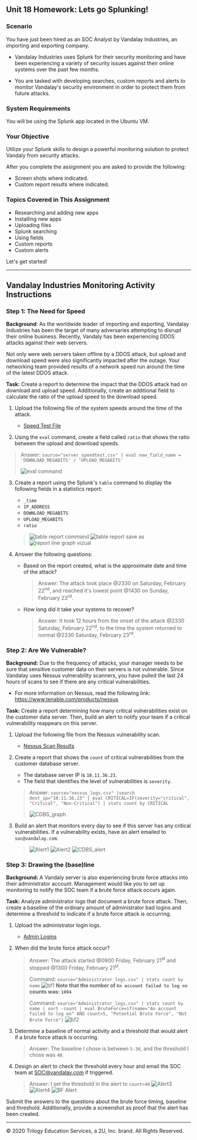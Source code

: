 ## Unit 18 Homework: Lets go Splunking!

### Scenario

You have just been hired as an SOC Analyst by Vandalay Industries, an importing and exporting company.
 
- Vandalay Industries uses Splunk for their security monitoring and have been experiencing a variety of security issues against their online systems over the past few months. 
 
- You are tasked with developing searches, custom reports and alerts to monitor Vandalay's security environment in order to protect them from future attacks.


### System Requirements 

You will be using the Splunk app located in the Ubuntu VM.


### Your Objective 

Utilize your Splunk skills to design a powerful monitoring solution to protect Vandaly from security attacks.

After you complete the assignment you are asked to provide the following:

- Screen shots where indicated.
- Custom report results where indicated.

### Topics Covered in This Assignment

- Researching and adding new apps
- Installing new apps
- Uploading files
- Splunk searching
- Using fields
- Custom reports
- Custom alerts

Let's get started!

---

## Vandalay Industries Monitoring Activity Instructions


### Step 1: The Need for Speed 

**Background**: As the worldwide leader of importing and exporting, Vandalay Industries has been the target of many adversaries attempting to disrupt their online business. Recently, Vandaly has been experiencing DDOS attacks against their web servers.

Not only were web servers taken offline by a DDOS attack, but upload and download speed were also significantly impacted after the outage. Your networking team provided results of a network speed run around the time of the latest DDOS attack.

**Task:** Create a report to determine the impact that the DDOS attack had on download and upload speed. Additionally, create an additional field to calculate the ratio of the upload speed to the download speed.


1.  Upload the following file of the system speeds around the time of the attack.
    - [Speed Test File](resources/server_speedtest.csv)

2. Using the `eval` command, create a field called `ratio` that shows the ratio between the upload and download speeds.
  > Answer: `source="server_speedtest.csv" | eval new_field_name = 'DOWNLOAD_MEGABITS' / 'UPLOAD_MEGABITS'`
  > 
  > ![eval command](images/eval_command.jpg)
      
3. Create a report using the Splunk's `table` command to display the following fields in a statistics report:
    - `_time`
    - `IP_ADDRESS`
    - `DOWNLOAD_MEGABITS`
    - `UPLOAD_MEGABITS`
    - `ratio`
  
   > ![table report command](images/table_report_command.jpg)
   > ![table report save as](images/table_report_save_as.jpg)
   > ![report line graph vizual](report_line_graph_vizual.jpg)

4. Answer the following questions:

    - Based on the report created, what is the approximate date and time of the attack?
      > Answer: The attack took place @2330 on Saturday, February 22<sup>nd</sup>, and reached it's lowest point @1430 on Sunday,     February 23<sup>rd</sup>.
      
    - How long did it take your systems to recover?
      > Answer: It took 12 hours from the onset of the attack @2330 Saturday, February 22<sup>nd</sup>, to the time the system returned to normal @2330 Saturday, February 23<sup>rd</sup>. 

### Step 2: Are We Vulnerable? 

**Background:**  Due to the frequency of attacks, your manager needs to be sure that sensitive customer data on their servers is not vulnerable. Since Vandalay uses Nessus vulnerability scanners, you have pulled the last 24 hours of scans to see if there are any critical vulnerabilities.

  - For more information on Nessus, read the following link: https://www.tenable.com/products/nessus

**Task:** Create a report determining how many critical vulnerabilities exist on the customer data server. Then, build an alert to notify your team if a critical vulnerability reappears on this server.

1. Upload the following file from the Nessus vulnerability scan.
   - [Nessus Scan Results](resources/nessus_logs.csv)

2. Create a report that shows the `count` of critical vulnerabilities from the customer database server.
   - The database server IP is `10.11.36.23`.
   - The field that identifies the level of vulnerabilities is `severity`.

   > Answer: `source="nessus_logs.csv" |search dest_ip="10.11.36.23" | eval CRITICAL=IF(severity="critical", "Critical", "Non-Critical") | stats count by CRITICAL`
   > 
   > ![CDBS_graph](images/CDBS_graph.jpg)
 
3. Build an alert that monitors every day to see if this server has any critical vulnerabilities. If a vulnerability exists, have an alert emailed to `soc@vandalay.com`.

   > ![Alert1](images/Alert1.jpg)
   > ![Alert2](images/Alert1.jpg)
   > ![CDBS_alert](images/CDBS_alert.jpg)

### Step 3: Drawing the (base)line

**Background:**  A Vandaly server is also experiencing brute force attacks into their administrator account. Management would like you to set up monitoring to notify the SOC team if a brute force attack occurs again.

**Task:** Analyze administrator logs that document a brute force attack. Then, create a baseline of the ordinary amount of administrator bad logins and determine a threshold to indicate if a brute force attack is occurring.

1. Upload the administrator login logs.
   - [Admin Logins](resources/Administrator_logs.csv)

2. When did the brute force attack occur?
   > Answer: The attack started @0900 Friday, February 21<sup>st</sup> and stopped @1300 Friday, February 21<sup>st</sup>. 
   > 
   > Command: `source="Administrator_logs.csv" | stats count by name`
   > ![bf1](images/bruteforce1.jpg)
   > **Note that the number of `An account failed to log on` counts was: `1004`**
   >
   > Command: `source="Administrator_logs.csv" | stats count by name | sort -count | eval BruteForce=if(name="An account failed to log on" AND count>5, "Potential Brute Force", "Not Brute Force")`
   > ![bf2](images/bruteforce2.jpg)
        
3. Determine a baseline of normal activity and a threshold that would alert if a brute force attack is occurring.
   > Answer: The baseline I chose is between `5-30`, and the threshold I chose was `40`. 
   
4. Design an alert to check the threshold every hour and email the SOC team at SOC@vandalay.com if triggered. 
   > Answer: I set the threshold in the alert to `count>40`
   > ![Alert3](images/alert3.jpg)
   > ![Alert4](images/alert4.jpg)
   > ![BF Alert](images/bf_alert.jpg)
   
Submit the answers to the questions about the brute force timing, baseline and threshold. Additionally, provide a screenshot as proof that the alert has been created.

---

© 2020 Trilogy Education Services, a 2U, Inc. brand. All Rights Reserved.
